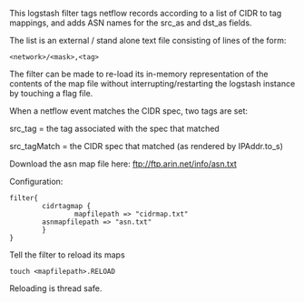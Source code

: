 This logstash filter tags netflow records according to a list of CIDR to tag mappings, and adds ASN names for the src_as and dst_as fields.

The list is an external / stand alone text file consisting of lines of the form:

```
<network>/<mask>,<tag>
```

The filter can be made to re-load its in-memory representation of the contents of the
map file without interrupting/restarting the logstash instance by touching a flag file.

When a netflow event matches the CIDR spec, two tags are set:

src_tag = the tag associated with the spec that matched

src_tagMatch = the CIDR spec that matched (as rendered by IPAddr.to_s)

Download the asn map file here: ftp://ftp.arin.net/info/asn.txt 


Configuration:

```
filter{
        cidrtagmap {
                mapfilepath => "cidrmap.txt"
		asnmapfilepath => "asn.txt"
        }
}
```

Tell the filter to reload its maps

```
touch <mapfilepath>.RELOAD
```

Reloading is thread safe.
